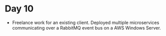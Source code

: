 # Day 10

- Freelance work for an existing client. Deployed multiple microservices communicating over a RabbitMQ event bus on a AWS Windows Server.